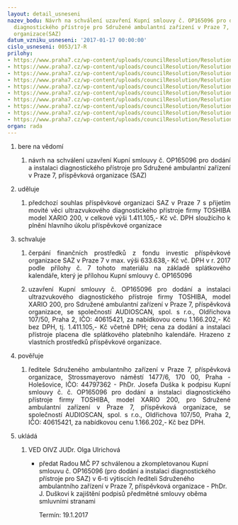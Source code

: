 ```yaml
---
layout: detail_usneseni
nazev_bodu: Návrh na schválení uzavření Kupní smlouvy č. OP165096 pro dodání a instalaci
  diagnostického přístroje pro Sdružené ambulantní zařízení v Praze 7, příspěvková
  organizace(SAZ)
datum_vzniku_usneseni: '2017-01-17 00:00:00'
cislo_usneseni: 0053/17-R
prilohy:
- https://www.praha7.cz/wp-content/uploads/councilResolution/Resolutions/28548/export/1Duvodovazprava~156700.docx
- https://www.praha7.cz/wp-content/uploads/councilResolution/Resolutions/28548/export/2SAZpozadavekzduvodneni~156699.pdf
- https://www.praha7.cz/wp-content/uploads/councilResolution/Resolutions/28548/export/3Srovnanicenstejnypristroj~156698.pdf
- https://www.praha7.cz/wp-content/uploads/councilResolution/Resolutions/28548/export/4KupnismlouvaSAZP7~156697.docx
- https://www.praha7.cz/wp-content/uploads/councilResolution/Resolutions/28548/export/5Prilohac1kupnismlSpecifikacezbozi~156696.docx
- https://www.praha7.cz/wp-content/uploads/councilResolution/Resolutions/28548/export/6Prilohac2kupnismlSplatkovykalendarkKSSAZPRAHA7upraveny~156695.xlsx
- https://www.praha7.cz/wp-content/uploads/councilResolution/Resolutions/28548/export/7Cerpanizfonduinvestic~156694.pdf
- https://www.praha7.cz/wp-content/uploads/councilResolution/Resolutions/28548/export/8UdajezRegistruplatcuDPH~156693.pdf
- https://www.praha7.cz/wp-content/uploads/councilResolution/Resolutions/28548/export/9VypiszORAUDIOSCANspolsro~156692.pdf
- https://www.praha7.cz/wp-content/uploads/councilResolution/Resolutions/28548/export/export~296911.pdf
organ: rada
---
```

<OL class=urzList_view id=urzList>
<LI class=urzClass1><SPAN name="1">bere na vědomí</SPAN> 
<OL class=urzOlClass>
<LI class=urzClass2 style="TEXT-ALIGN: justify"><SPAN>
<P style="TEXT-ALIGN: justify" data-mce-style="text-align: justify;">návrh na schválení uzavření Kupní smlouvy č. OP165096 pro dodání a instalaci diagnostického přístroje pro Sdružené ambulantní zařízení v Praze 7, příspěvková organizace (SAZ)</P></SPAN></LI></OL></LI>
<LI class=urzClass1><SPAN name="31">uděluje</SPAN> 
<OL class=urzOlClass>
<LI class=urzClass2 style="TEXT-ALIGN: justify"><SPAN>
<P style="TEXT-ALIGN: justify" data-mce-style="text-align: justify;">předchozí souhlas příspěvkové organizaci SAZ v Praze 7 s přijetím movité věci ultrazvukového diagnostického přístroje firmy TOSHIBA model XARIO 200, v celkové výši 1.411.105,- Kč vč. DPH sloužícího k plnění hlavního úkolu příspěvkové organizace</P></SPAN></LI></OL></LI>
<LI class=urzClass1><SPAN name="24">schvaluje</SPAN> 
<OL class=urzOlClass>
<LI class=urzClass2 style="TEXT-ALIGN: justify"><SPAN>
<P style="TEXT-ALIGN: justify" data-mce-style="text-align: justify;">čerpání finančních prostředků z fondu investic příspěvkové organizace SAZ v Praze 7 v max. výši 633.638,- Kč vč. DPH v r. 2017 podle přílohy č. 7 tohoto materiálu na základě splátkového kalendáře, který je přílohou Kupní smlouvy č.&nbsp;OP165096</P></SPAN></LI>
<LI class=urzClass2 style="TEXT-ALIGN: justify"><SPAN>
<P style="TEXT-ALIGN: justify" data-mce-style="text-align: justify;">uzavření Kupní smlouvy č. OP165096 pro dodání a instalaci ultrazvukového diagnostického přístroje firmy TOSHIBA, model XARIO 200, pro Sdružené ambulantní zařízení v Praze 7, příspěvková organizace, se společností AUDIOSCAN, spol. s r.o., Oldřichova 107/50, Praha 2, IČO: 40615421, za nabídkovou cenu 1.166.202,- Kč bez DPH, tj. 1.411.105,- Kč včetně DPH; cena za dodání a instalaci přístroje placena dle splátkového platebního kalendáře. Hrazeno z vlastních prostředků příspěvkové organizace.</P></SPAN></LI></OL></LI>
<LI class=urzClass1><SPAN name="16">pověřuje</SPAN> 
<OL class=urzOlClass>
<LI class=urzClass2 style="TEXT-ALIGN: justify"><SPAN>
<P style="TEXT-ALIGN: justify" data-mce-style="text-align: justify;">ředitele Sdruženého ambulantního zařízení v Praze 7, příspěvková organizace, Strossmayerovo náměstí 1477/6, 170 00, Praha - Holešovice, IČO: 44797362 - PhDr. Josefa Duška k podpisu Kupní smlouvy č. č. OP165096 pro dodání a instalaci diagnostického přístroje firmy TOSHIBA, model XARIO 200, pro Sdružené ambulantní zařízení v Praze 7, příspěvková organizace, se společností AUDIOSCAN, spol. s r.o., Oldřichova 107/50, Praha 2, IČO: 40615421, za nabídkovou cenu 1.166.202,- Kč bez DPH.</P></SPAN></LI></OL></LI>
<LI class=urzClass1 id=urzUkoly><SPAN name="1">ukládá</SPAN>
<OL class=urzOlClass>
<LI class=urzClass2><SPAN>
<P>VED OIVZ JUDr. Olga Ulrichová</P></SPAN>
<UL class=urzUlClass>
<LI class=urzClass3><SPAN>
<P>předat Radou MČ P7 schválenou a zkompletovanou Kupní smlouvu č. OP165096 (pro dodání a instalaci diagnostického přístroje pro SAZ) v 6-ti výtiscích řediteli Sdruženého ambulantního zařízení v Praze 7, příspěvková organizace - PhDr. J. Duškovi k zajištění podpisů předmětné smlouvy oběma smluvními stranami</P></SPAN><SPAN class=urzUkolTermin>Termín:&nbsp;19.1.2017</SPAN></LI></UL></LI></OL></LI></OL>